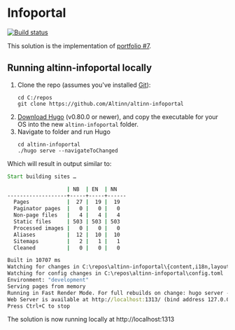 # Infoportal

[![Build status](https://dev.azure.com/brreg/altinn-infoportal/_apis/build/status/altinn-infoportal-CI?label=altinn/infoportal)](https://dev.azure.com/brreg/altinn-infoportal/_build/latest?definitionId=217)

This solution is the implementation of [portfolio #7](https://github.com/Altinn/dig-portfolio/issues/7).

## Running altinn-infoportal locally

1. Clone the repo (assumes you've installed [Git](https://git-scm.com/downloads)):
   ```shell
   cd C:/repos
   git clone https://github.com/Altinn/altinn-infoportal
   ```
2. [Download Hugo](https://github.com/gohugoio/hugo/releases) (v0.80.0 or newer), and copy the executable for your OS into the new `altinn-infoportal` folder.   
3. Navigate to folder and run Hugo
   ```shell
   cd altinn-infoportal
   ./hugo serve --navigateToChanged
   ```

Which will result in output similar to:
```cmd
Start building sites …

                   | NB  | EN  | NN   
-------------------+-----+-----+------
  Pages            |  27 |  19 |  19  
  Paginator pages  |   0 |   0 |   0  
  Non-page files   |   4 |   4 |   4  
  Static files     | 503 | 503 | 503  
  Processed images |   0 |   0 |   0  
  Aliases          |  12 |  10 |  10  
  Sitemaps         |   2 |   1 |   1  
  Cleaned          |   0 |   0 |   0  

Built in 10707 ms
Watching for changes in C:\repos\altinn-infoportal\{content,i18n,layouts,static,themes}
Watching for config changes in C:\repos\altinn-infoportal\config.toml
Environment: "development"
Serving pages from memory
Running in Fast Render Mode. For full rebuilds on change: hugo server --disableFastRender
Web Server is available at http://localhost:1313/ (bind address 127.0.0.1)
Press Ctrl+C to stop
```

The solution is now running locally at http://localhost:1313
